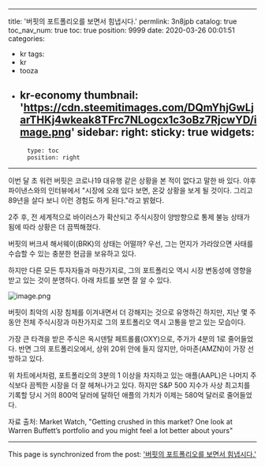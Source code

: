 
---
title: '버핏의 포트폴리오를 보면서 힘냅시다.'
permlink: 3n8jpb
catalog: true
toc_nav_num: true
toc: true
position: 9999
date: 2020-03-26 00:01:51
categories:
- kr
tags:
- kr
- tooza
- kr-economy
thumbnail: 'https://cdn.steemitimages.com/DQmYhjGwLjarTHKj4wkeak8TFrc7NLogcx1c3oBz7RjcwYD/image.png'
sidebar:
    right:
        sticky: true
widgets:
    -
        type: toc
        position: right
---


이번 달 초 워런 버핏은 코로나19 대유행 같은 상황을 본 적이 없다고 말한 바 있다. 야후 파이낸스와의 인터뷰에서 "시장에 오래 있다 보면, 온갖 상황을 보게 될 것이다. 그리고 89년을 살다 보니 이런 경험도 하게 된다."라고 밝혔다.


2주 후, 전 세계적으로 바이러스가 확산되고 주식시장이 양방향으로 통제 불능 상태가 됨에 따라 상황은 더 끔찍해졌다.


버핏의 버크셔 해서웨이(BRK)의 상태는 어떨까? 우선, 그는 먼지가 가라앉으면 사태를 수습할 수 있는 충분한 현금을 보유하고 있다.


하지만 다른 모든 투자자들과 마찬가지로, 그의 포트폴리오 역시 시장 변동성에 영향을 받고 있는 것이 분명하다. 아래 차트를 보면 잘 알 수 있다.



![image.png](https://cdn.steemitimages.com/DQmYhjGwLjarTHKj4wkeak8TFrc7NLogcx1c3oBz7RjcwYD/image.png)



버핏이 최악의 시장 침체를 이겨내면서 더 강해지는 것으로 유명하긴 하지만, 지난 몇 주 동안 전체 주식시장과 마찬가지로 그의 포트폴리오 역시 고통을 받고 있는 모습이다.


가장 큰 타격을 받은 주식은 옥시덴탈 페트롤륨(OXY)으로, 주가가 4분의 1로 줄어들었다. 반면 그의 포트폴리오에서, 상위 20위 안에 들지 않지만, 아마존(AMZN)이 가장 선방하고 있다.


위 차트에서처럼, 포트폴리오의 3분의 1 이상을 차지하고 있는 애플(AAPL)은 나머지 주식보다 끔찍한 시장을 더 잘 헤쳐나가고 있다. 하지만 S&P 500 지수가 사상 최고치를 기록할 당시 거의 800억 달러에 달하던 애플의 가치가 이제는 580억 달러로 줄어들었다.


자료 출처: Market Watch, "Getting crushed in this market? One look at Warren Buffett’s portfolio and you might feel a lot better about yours"

- - -

This page is synchronized from the post: ['버핏의 포트폴리오를 보면서 힘냅시다.'](https://steemit.com/@pius.pius/3n8jpb)
